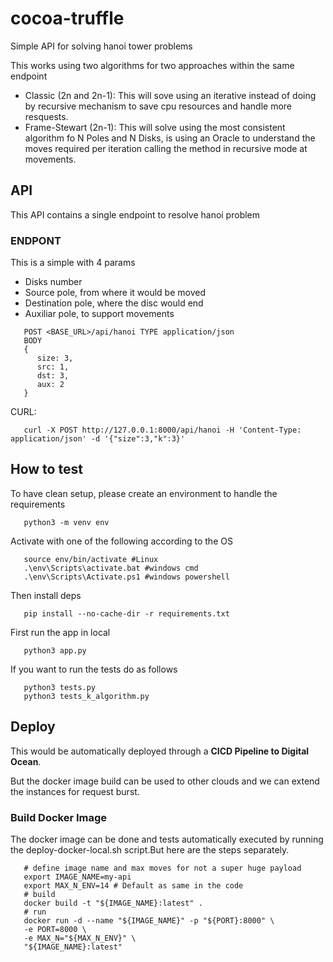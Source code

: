 # cocoa-truffle
Simple API for solving hanoi tower problems

This works using two algorithms for two approaches within the same endpoint
- Classic (2n and 2n-1): This will sove using an iterative instead of doing by recursive mechanism to save cpu resources and handle more resquests.
- Frame-Stewart (2n-1): This will solve using the most consistent algorithm fo N Poles and N Disks, is using an Oracle to understand the moves required per iteration calling the method in recursive mode at movements.

## API
This API contains a single endpoint to resolve hanoi problem

### ENDPONT
This is a simple with 4 params
- Disks number
- Source pole, from where it would be moved
- Destination pole, where the disc would end
- Auxiliar pole, to support movements

``` shell
   POST <BASE_URL>/api/hanoi TYPE application/json
   BODY 
   {
      size: 3,
      src: 1,
      dst: 3,
      aux: 2
   }
```
CURL:
```shell
   curl -X POST http://127.0.0.1:8000/api/hanoi -H 'Content-Type: application/json' -d '{"size":3,"k":3}'
```

## How to test
To have clean setup, please create an environment to handle the requirements
```shell
   python3 -m venv env
```

Activate with one of the following according to the OS
```shell
   source env/bin/activate #Linux
   .\env\Scripts\activate.bat #windows cmd
   .\env\Scripts\Activate.ps1 #windows powershell
```

Then install deps
```shell
   pip install --no-cache-dir -r requirements.txt
```

First run the app in local
```shell
   python3 app.py
```

If you want to run the tests do as follows
```shell
   python3 tests.py
   python3 tests_k_algorithm.py
```

## Deploy
This would be automatically deployed through a **CICD Pipeline to Digital Ocean**.

But the docker image build can be used to other clouds and we can extend the instances for request burst.

### Build Docker Image
The docker image can be done and tests automatically executed by running the deploy-docker-local.sh script.But here are the steps separately.

```shell
   # define image name and max moves for not a super huge payload
   export IMAGE_NAME=my-api
   export MAX_N_ENV=14 # Default as same in the code
   # build
   docker build -t "${IMAGE_NAME}:latest" .
   # run
   docker run -d --name "${IMAGE_NAME}" -p "${PORT}:8000" \
   -e PORT=8000 \
   -e MAX_N="${MAX_N_ENV}" \
   "${IMAGE_NAME}:latest"
```